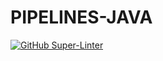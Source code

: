 # PIPELINES-JAVA
[![GitHub Super-Linter](https://github.com/noshimorimoshi/pipelines-java/workflows/Lint%20Code%20Base/badge.svg)](https://github.com/noshimorimoshi/pipelines-java/actions/super-linter)